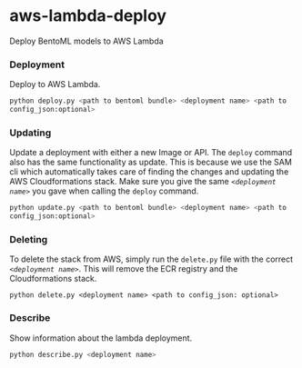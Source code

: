 # aws-lambda-deploy
Deploy BentoML models to AWS Lambda

### Deployment

Deploy to AWS Lambda.
```bash
python deploy.py <path to bentoml bundle> <deployment name> <path to
config_json:optional>
```

### Updating

Update a deployment with either a new Image or API. The `deploy` command also
has the same functionality as update. This is because we use the SAM cli which
automatically takes care of finding the changes and updating the AWS
Cloudformations stack. Make sure you give the same *`<deployment name>`* you
gave when calling the `deploy` command.

```bash
python update.py <path to bentoml bundle> <deployment name> <path to
config_json:optional>
```


### Deleting

To delete the stack from AWS, simply run the `delete.py` file with the correct
*`<deployment name>`*. This will remove the ECR registry and the Cloudformations
stack.

```
python delete.py <deployment name> <path to config_json: optional>
```

### Describe

Show information about the lambda deployment.

```bash
python describe.py <deployment name>
```
